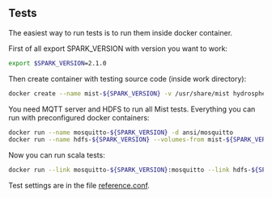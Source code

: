 ## Tests

The easiest way to run tests is to run them inside docker container.

First of all export SPARK_VERSION with version you want to work: 
```sh
export $SPARK_VERSION=2.1.0
```

Then create container with testing source code (inside work directory):
```sh
docker create --name mist-${SPARK_VERSION} -v /usr/share/mist hydrosphere/mist:tests-${SPARK_VERSION}
```

You need MQTT server and HDFS to run all Mist tests. Everything you can run with preconfigured docker containers:

```sh
docker run --name mosquitto-${SPARK_VERSION} -d ansi/mosquitto
docker run --name hdfs-${SPARK_VERSION} --volumes-from mist-${SPARK_VERSION} -d hydrosphere/hdfs start
```

Now you can run scala tests:

```sh
docker run --link mosquitto-${SPARK_VERSION}:mosquitto --link hdfs-${SPARK_VERSION}:hdfs -v $PWD:/usr/share/mist hydrosphere/mist:tests-${SPARK_VERSION} tests
```

Test settings are in the file [reference.conf](https://github.com/Hydrospheredata/mist/tree/master/src/test/resources).


